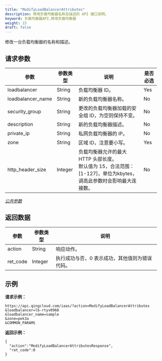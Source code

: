 ```yaml
---
title: "ModifyLoadBalancerAttributes"
description: 修改负载均衡器名称及描述的 API 接口说明。
keyword: 负载均衡器API,修改负载均衡器
weight: 15
draft: false
---
```


修改一台负载均衡器的名称和描述。

## 请求参数

| 参数 | 参数类型 | 说明 | 是否必选 |
| --- | --- | --- | --- |
| loadbalancer | String | 负载均衡器 ID。 | Yes |
| loadbalancer_name | String | 新的负载均衡器名称。 | No |
| security_group | String | 更改的负载均衡器加载的安全组 ID，为空则保持不变。 | No |
| description | String | 新的负载均衡器描述。 | No |
| private_ip | String | 私网负载均衡器的 IP。 | No |
| zone | String | 区域 ID，注意要小写。 | Yes |
| http_header_size | Integer | 负载均衡器允许的最大 HTTP 头部长度。<br/>默认值为 15，合法范围：[1-127]，单位为kbytes，调高此参数时会影响最大连接数。 | No |

[_公共参数_](../../gei_api/parameters/)

## 返回数据

| 参数 | 参数类型 | 说明 |
| --- | --- | --- |
| action | String | 响应动作。 |
| ret_code | Integer | 执行成功与否，0 表示成功，其他值则为错误代码。 |

## 示例

**请求示例：**

```
https://api.qingcloud.com/iaas/?action=ModifyLoadBalancerAttributes
&loadbalancer=lb-rtyv0968
&loadbalancer_name=sample
&zone=pek3a
&COMMON_PARAMS
```

**返回示例：**

```
{
  "action":"ModifyLoadBalancerAttributesResponse",
  "ret_code":0
}
```
